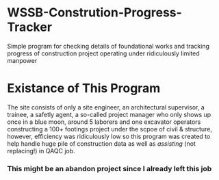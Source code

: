 # WSSB-Constrution-Progress-Tracker
Simple program for checking details of foundational works and tracking progress of construction project operating under ridiculously limited manpower

# Existance of This Program
The site consists of only a site engineer, an architectural supervisor, a trainee, a safetly agent, a so-called project manager who only shows up once in a blue moon, around 5 laborers and one excavator operators constructing a 100+ footings project under the scpoe of civil & structure, however, efficiency was ridiculously low so this program was created to help handle huge pile of construction data as well as *assisting* (not replacing!) in QAQC job.

### This might be an abandon project since I already left this job

